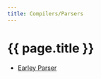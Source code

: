 ```yaml
---
title: Compilers/Parsers
---
```


# {{ page.title }}


* [Earley Parser](https://loup-vaillant.fr/tutorials/earley-parsing/)